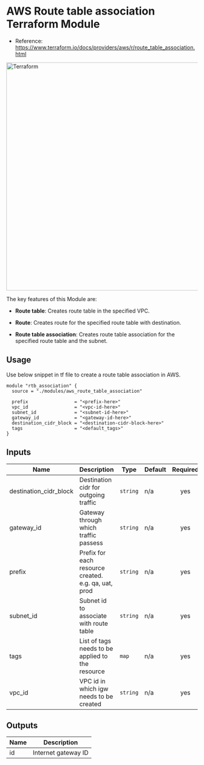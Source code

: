 AWS Route table association Terraform Module
=========

- Reference: https://www.terraform.io/docs/providers/aws/r/route_table_association.html

<img alt="Terraform" src="https://cdn.rawgit.com/hashicorp/terraform-website/master/content/source/assets/images/logo-hashicorp.svg" width="600px">

The key features of this Module are:
 
- **Route table**: Creates route table in the specified VPC.

- **Route**: Creates route for the specified route table with destination.

- **Route table association**: Creates route table association for the specified route table and the subnet.
  
Usage
-------------------------------

Use below snippet in tf file to create a route table association in AWS.

```
module "rtb_association" {
  source = "./modules/aws_route_table_association"

  prefix                 = "<prefix-here>"
  vpc_id                 = "<vpc-id-here>"
  subnet_id              = "<subnet-id-here>"
  gateway_id             = "<gateway-id-here>"
  destination_cidr_block = "<destination-cidr-block-here>"
  tags                   = "<default_tags>"
}
```


## Inputs

| Name | Description | Type | Default | Required |
|------|-------------|------|---------|:-----:|
| destination\_cidr\_block | Destination cidr for outgoing traffic | `string` | n/a | yes |
| gateway\_id | Gateway through which traffic passess | `string` | n/a | yes |
| prefix | Prefix for each resource created. e.g. qa, uat, prod | `string` | n/a | yes |
| subnet\_id | Subnet id to associate with route table | `string` | n/a | yes |
| tags | List of tags needs to be applied to the resource | `map` | n/a | yes |
| vpc\_id | VPC id in which igw needs to be created | `string` | n/a | yes |

## Outputs

| Name | Description |
|------|-------------|
| id | Internet gateway ID |